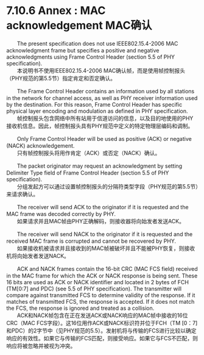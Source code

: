 # 7.10.6 Annex : MAC acknowledgement MAC确认
　　The present specification does not use IEEE802.15.4-2006 MAC acknowledgment frame but specifies a positive and negative acknowledgments using Frame Control Header (section 5.5 of PHY specification).  
　　本说明书不使用IEEE802.15.4-2006 MAC确认帧，而是使用帧控制报头（PHY规范的第5.5节）指定肯定和否定确认。  

　　The Frame Control Header contains an information used by all stations in the network for channel access, as well as PHY receiver information used by the destination. For this reason, Frame Control Header has specific physical layer encoding and modulation as defined in PHY specification.  
　　帧控制报头包含网络中所有站用于信道访问的信息，以及目的地使用的PHY接收机信息。因此，帧控制报头具有PHY规范中定义的特定物理层编码和调制。  

　　Only Frame Control Header will be used as positive (ACK) or negative (NACK) acknowledgement.  
　　只有帧控制报头将用作肯定（ACK）或否定（NACK）确认。  

　　The packet originator may request an acknowledgment by setting Delimiter Type field of Frame Control Header (section 5.5 of PHY specification).  
　　分组发起方可以通过设置帧控制报头的分隔符类型字段（PHY规范的第5.5节）来请求确认。  

　　The receiver will send ACK to the originator if it is requested and the MAC frame was decoded correctly by PHY.  
　　如果请求并且MAC帧由PHY正确解码，则接收器将向始发者发送ACK。  

　　The receiver will send NACK to the originator if it is requested and the received MAC frame is corrupted and cannot be recovered by PHY.  
　　如果接收机被请求并且接收到的MAC帧被破坏并且不能被PHY恢复，则接收机将向始发者发送NACK。  

　　ACK and NACK frames contain the 16-bit CRC (MAC FCS field) received in the MAC frame for which the ACK or NACK response is being sent. These 16 bits are used as ACK or NACK identifier and located in 2 bytes of FCH (TM[0:7] and PDC) (see 5.5 of PHY specification). The transmitter will compare against transmitted FCS to determine  validity of the response. If it matches of transmitted FCS, the response is accepted. If it does not match the FCS, the response is ignored and treated as a collision.  
　　ACK和NACK帧包含在正在发送ACK或NACK响应的MAC帧中接收的16位CRC（MAC FCS字段）。这16位用作ACK或NACK标识符并位于FCH（TM [0：7]和PDC）的2字节中（见PHY规范的5.5）。发射机将与传输的FCS进行比较以确定响应的有效性。如果它与传输的FCS匹配，则接受响应。如果它与FCS不匹配，则响应将被忽略并被视为冲突。
